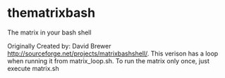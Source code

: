 thematrixbash
=============

The matrix in your bash shell

Originally Created by: David Brewer http://sourceforge.net/projects/matrixbashshell/. This verison has a loop when running it from matrix_loop.sh. To run the matrix only once, just execute matrix.sh
